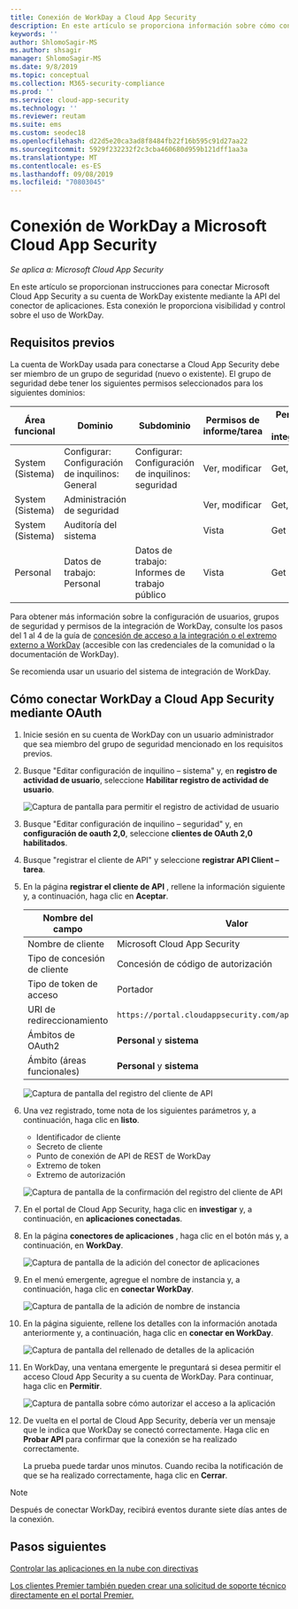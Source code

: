 ```yaml
---
title: Conexión de WorkDay a Cloud App Security
description: En este artículo se proporciona información sobre cómo conectar la aplicación WorkDay a Cloud App Security mediante el conector de API para la visibilidad y el control del uso.
keywords: ''
author: ShlomoSagir-MS
ms.author: shsagir
manager: ShlomoSagir-MS
ms.date: 9/8/2019
ms.topic: conceptual
ms.collection: M365-security-compliance
ms.prod: ''
ms.service: cloud-app-security
ms.technology: ''
ms.reviewer: reutam
ms.suite: ems
ms.custom: seodec18
ms.openlocfilehash: d22d5e20ca3ad8f8484fb22f16b595c91d27aa22
ms.sourcegitcommit: 5929f232232f2c3cba460680d959b121dff1aa3a
ms.translationtype: MT
ms.contentlocale: es-ES
ms.lasthandoff: 09/08/2019
ms.locfileid: "70803045"
---
```

# <a name="connect-workday-to-microsoft-cloud-app-security"></a>Conexión de WorkDay a Microsoft Cloud App Security

*Se aplica a: Microsoft Cloud App Security*

En este artículo se proporcionan instrucciones para conectar Microsoft Cloud App Security a su cuenta de WorkDay existente mediante la API del conector de aplicaciones. Esta conexión le proporciona visibilidad y control sobre el uso de WorkDay.

## <a name="prerequisites"></a>Requisitos previos

La cuenta de WorkDay usada para conectarse a Cloud App Security debe ser miembro de un grupo de seguridad (nuevo o existente). El grupo de seguridad debe tener los siguientes permisos seleccionados para los siguientes dominios:

| Área funcional | Dominio | Subdominio | Permisos de informe/tarea | Permisos de integración |
| --- | --- | --- | --- | --- |
| System (Sistema) | Configurar: Configuración de inquilinos: General | Configurar: Configuración de inquilinos: seguridad | Ver, modificar | Get, Put |
| System (Sistema) | Administración de seguridad | | Ver, modificar | Get, Put |
| System (Sistema) | Auditoría del sistema | | Vista | Get |
| Personal | Datos de trabajo: Personal | Datos de trabajo: Informes de trabajo público | Vista | Get |

Para obtener más información sobre la configuración de usuarios, grupos de seguridad y permisos de la integración de WorkDay, consulte los pasos del 1 al 4 de la guía de [concesión de acceso a la integración o el extremo externo a WorkDay](https://go.microsoft.com/fwlink/?linkid=2103212) (accesible con las credenciales de la comunidad o la documentación de WorkDay).

Se recomienda usar un usuario del sistema de integración de WorkDay.

## <a name="how-to-connect-workday-to-cloud-app-security-using-oauth"></a>Cómo conectar WorkDay a Cloud App Security mediante OAuth

1. Inicie sesión en su cuenta de WorkDay con un usuario administrador que sea miembro del grupo de seguridad mencionado en los requisitos previos.

1. Busque "Editar configuración de inquilino – sistema" y, en **registro de actividad de usuario**, seleccione **Habilitar registro de actividad de usuario**.

    ![Captura de pantalla para permitir el registro de actividad de usuario](media/connect-workday-enable-logging.png)

1. Busque "Editar configuración de inquilino – seguridad" y, en **configuración de oauth 2,0**, seleccione **clientes de OAuth 2,0 habilitados**.

1. Busque "registrar el cliente de API" y seleccione **registrar API Client – tarea**.

1. En la página **registrar el cliente de API** , rellene la información siguiente y, a continuación, haga clic en **Aceptar**.

    | Nombre del campo | Valor |
    | ---- | ---- |
    | Nombre de cliente | Microsoft Cloud App Security |
    | Tipo de concesión de cliente | Concesión de código de autorización |
    | Tipo de token de acceso | Portador |
    | URI de redireccionamiento | `https://portal.cloudappsecurity.com/api/oauth/connect` |
    | Ámbitos de OAuth2 | **Personal** y **sistema** |
    | Ámbito (áreas funcionales) | **Personal** y **sistema** |

    ![Captura de pantalla del registro del cliente de API](media/connect-workday-register-api-client.png)

1. Una vez registrado, tome nota de los siguientes parámetros y, a continuación, haga clic en **listo**.

    - Identificador de cliente
    - Secreto de cliente
    - Punto de conexión de API de REST de WorkDay
    - Extremo de token
    - Extremo de autorización

    ![Captura de pantalla de la confirmación del registro del cliente de API](media/connect-workday-register-api-client-confirm.png)

1. En el portal de Cloud App Security, haga clic en **investigar** y, a continuación, en **aplicaciones conectadas**.

1. En la página **conectores de aplicaciones** , haga clic en el botón más y, a continuación, en **WorkDay**.

    ![Captura de pantalla de la adición del conector de aplicaciones](media/connect-workday-add-app.png)

1. En el menú emergente, agregue el nombre de instancia y, a continuación, haga clic en **conectar WorkDay**.

    ![Captura de pantalla de la adición de nombre de instancia](media/connect-workday-add-app-connect.png)

1. En la página siguiente, rellene los detalles con la información anotada anteriormente y, a continuación, haga clic en **conectar en WorkDay**.

    ![Captura de pantalla del rellenado de detalles de la aplicación](media/connect-workday-add-app-connect-details.png)

1. En WorkDay, una ventana emergente le preguntará si desea permitir el acceso Cloud App Security a su cuenta de WorkDay. Para continuar, haga clic en **Permitir**.

    ![Captura de pantalla sobre cómo autorizar el acceso a la aplicación](media/connect-workday-add-app-allow.png)

1. De vuelta en el portal de Cloud App Security, debería ver un mensaje que le indica que WorkDay se conectó correctamente. Haga clic en **Probar API** para confirmar que la conexión se ha realizado correctamente.

    La prueba puede tardar unos minutos. Cuando reciba la notificación de que se ha realizado correctamente, haga clic en **Cerrar**.

> [!NOTE]
> Después de conectar WorkDay, recibirá eventos durante siete días antes de la conexión.

## <a name="next-steps"></a>Pasos siguientes

[Controlar las aplicaciones en la nube con directivas](control-cloud-apps-with-policies.md)

[Los clientes Premier también pueden crear una solicitud de soporte técnico directamente en el portal Premier.](https://premier.microsoft.com/)
